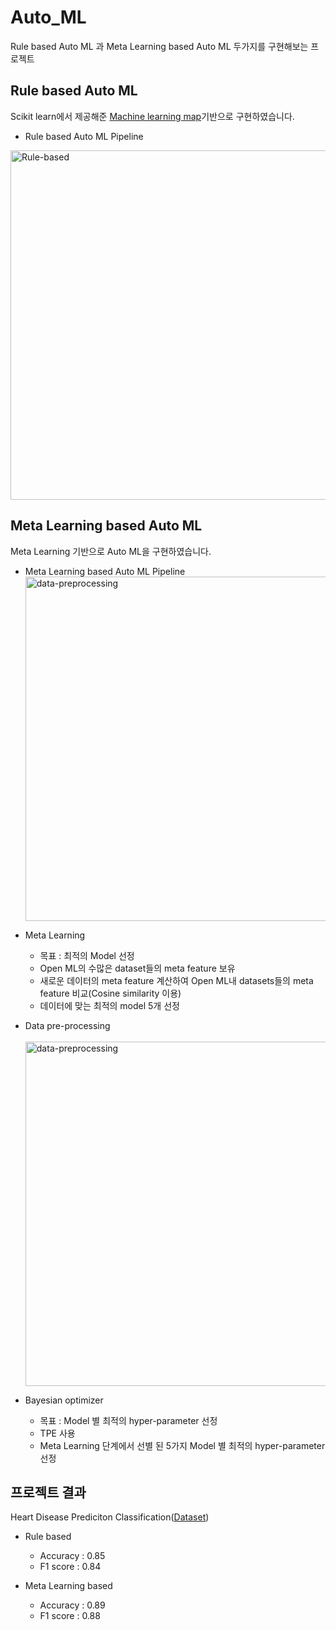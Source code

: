 # Auto_ML
Rule based Auto ML 과 Meta Learning based Auto ML 두가지를 구현해보는 프로젝트
<br>
## Rule based Auto ML
Scikit learn에서 제공해준 [Machine learning map](https://scikit-learn.org/stable/tutorial/machine_learning_map/index.html)기반으로 구현하였습니다. 


* Rule based Auto ML Pipeline
<img width="559" alt="Rule-based" src="https://user-images.githubusercontent.com/50066454/80966861-4f77ca80-8e50-11ea-9231-4eaf93026061.PNG">


## Meta Learning based Auto ML
Meta Learning 기반으로 Auto ML을 구현하였습니다. <br>


* Meta Learning based Auto ML Pipeline <br>
<img width="551" alt="data-preprocessing" src="https://user-images.githubusercontent.com/50066454/80968559-23117d80-8e53-11ea-9e36-eca94785cf19.png"></img>

* Meta Learning
  * 목표 : 최적의 Model 선정
  * Open ML의 수많은 dataset들의 meta feature 보유
  * 새로운 데이터의 meta feature 계산하여 Open ML내 datasets들의 meta feature 비교(Cosine similarity 이용)
  * 데이터에 맞는 최적의 model 5개 선정
* Data pre-processing <br>
&emsp;<img width="551" alt="data-preprocessing" src="https://user-images.githubusercontent.com/50066454/80968559-23117d80-8e53-11ea-9e36-eca94785cf19.png"></img>
* Bayesian optimizer
  * 목표 : Model 별 최적의 hyper-parameter 선정
  * TPE 사용
  * Meta Learning 단계에서 선별 된 5가지 Model 별 최적의 hyper-parameter 선정
 
## 프로젝트 결과
Heart Disease Prediciton Classification([Dataset](https://www.kaggle.com/ronitf/heart-disease-uci))
* Rule based
  * Accuracy : 0.85
  * F1 score : 0.84

* Meta Learning based
  * Accuracy : 0.89
  * F1 score : 0.88
  
